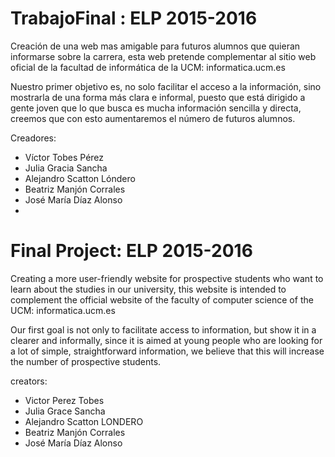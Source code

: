 # TrabajoFinal : ELP 2015-2016
Creación de una web mas amigable para futuros alumnos que quieran informarse sobre la carrera, esta web pretende complementar al sitio web oficial de la facultad de informática de la UCM: informatica.ucm.es

Nuestro primer objetivo es, no solo facilitar el acceso a la información, sino mostrarla de una forma más clara e informal, puesto que está dirigido a gente joven que lo que busca es mucha información sencilla y directa, creemos que con esto aumentaremos el número de futuros alumnos. 

Creadores:
* Víctor Tobes Pérez
* Julia Gracia Sancha
* Alejandro Scatton Lóndero
* Beatriz Manjón Corrales
* José María Díaz Alonso 
* 
# Final Project: ELP 2015-2016
Creating a more user-friendly website for prospective students who want to learn about the studies in our university, this website is intended to complement the official website of the faculty of computer science of the UCM: informatica.ucm.es

Our first goal is not only to facilitate access to information, but show it in a clearer and informally, since it is aimed at young people who are looking for a lot of simple, straightforward information, we believe that this will increase the number of prospective students.

creators:
* Victor Perez Tobes
* Julia Grace Sancha
* Alejandro Scatton LONDERO
* Beatriz Manjón Corrales
* José María Díaz Alonso
